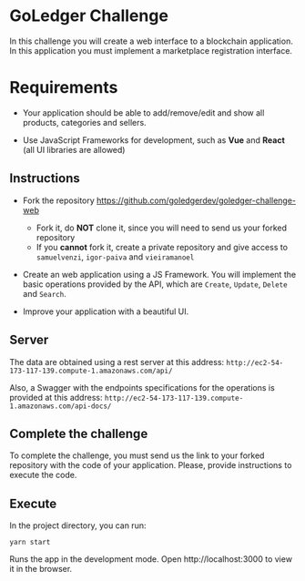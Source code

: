 # GoLedger Challenge

In this challenge you will create a web interface to a blockchain application. 
In this application you must implement a marketplace registration interface.

# Requirements

- Your application should be able to add/remove/edit and show all products, categories and sellers.

- Use JavaScript Frameworks for development, such as **Vue** and **React** (all UI libraries are allowed)

## Instructions

- Fork the repository https://github.com/goledgerdev/goledger-challenge-web

  - Fork it, do **NOT** clone it, since you will need to send us your forked repository
  - If you **cannot** fork it, create a private repository and give access to `samuelvenzi`, `igor-paiva` and `vieiramanoel` 

- Create an web application using a JS Framework. You will implement the basic operations provided by the API, which are `Create`, `Update`, `Delete` and `Search`.

- Improve your application with a beautiful UI.

## Server

The data are obtained using a rest server at this address: `http://ec2-54-173-117-139.compute-1.amazonaws.com/api/`

Also, a Swagger with the endpoints specifications for the operations is provided at this address: `http://ec2-54-173-117-139.compute-1.amazonaws.com/api-docs/`

## Complete the challenge

To complete the challenge, you must send us the link to your forked repository with the code of your application. Please, provide instructions to execute the code.

## Execute
In the project directory, you can run:

`yarn start`

Runs the app in the development mode.
Open http://localhost:3000 to view it in the browser.
